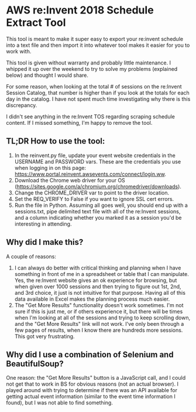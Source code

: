 # AWS re:Invent 2018 Schedule Extract Tool

This tool is meant to make it super easy to export your re:invent schedule into a text file and then import it into whatever tool makes it easier for you to work with.

This tool is given without warranty and probably little maintenance. I whipped it up over the weekend to try to solve my problems (explained below) and thought I would share.

For some reason, when looking at the total # of sessions on the re:Invent Session Catalog, that number is higher than if you look at the totals for each day in the catalog. I have not spent much time investigating why there is this discrepancy.

I didn't see anything in the re:Invent TOS regarding scraping schedule content. If I missed something, I'm happy to remove the tool.

## TL;DR How to use the tool:
1. In the reinvent.py file, update your event website credentials in the USERNAME and PASSWORD vars. These are the credentials you use when logging in on this page: https://www.portal.reinvent.awsevents.com/connect/login.ww. 
2. Download the Chrome web driver for your OS (https://sites.google.com/a/chromium.org/chromedriver/downloads).
3. Change the CHROME_DRIVER var to point to the driver location.
4. Set the REQ_VERIFY to False if you want to ignore SSL cert errors.
5. Run the file in Python. Assuming all goes well, you should end up with a sessions.txt, pipe delimited text file with all of the re:Invent sessions, and a column indicating whether you marked it as a session you'd be interesting in attending.

## Why did I make this?
A couple of reasons:
1. I can always do better with critical thinking and planning when I have something in front of me in a spreadsheet or table that I can manipulate. Yes, the re:Invent website gives an ok experience for browsing, but when given over 1000 sessions and then trying to figure out 1st, 2nd, and 3rd choice, it just is not intuitive for that purpose. Having all of this data available in Excel makes the planning process much easier.
2. The "Get More Results" functionality doesn't work sometimes. I'm not sure if this is just me, or if others experience it, but there will be times when I'm looking at all of the sessions and trying to keep scrolling down, and the "Get More Results" link will not work. I've only been through a few pages of results, when I know there are hundreds more sessions. This got very frustrating.

## Why did I use a combination of Selenium and BeautifulSoup?
One reason: the "Get More Results" button is a JavaScript call, and I could not get that to work in BS for obvious reasons (not an actual browser). I played around with trying to determine if there was an API available for getting actual event information (similar to the event time information I found), but I was not able to find something.
